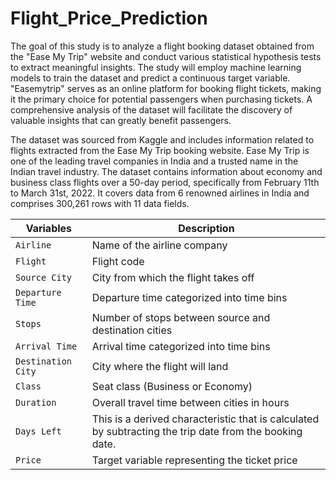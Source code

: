 # Flight_Price_Prediction
The goal of this study is to analyze a flight booking dataset obtained from the "Ease My Trip" website and conduct various statistical hypothesis tests to extract meaningful insights. The study will employ machine learning models to train the dataset and predict a continuous target variable. "Easemytrip" serves as an online platform for booking flight tickets, making it the primary choice for potential passengers when purchasing tickets. A comprehensive analysis of the dataset will facilitate the discovery of valuable insights that can greatly benefit passengers.

The dataset was sourced from Kaggle and includes information related to flights extracted from the Ease My Trip booking website. Ease My Trip is one of the leading travel companies in India and a trusted name in the Indian travel industry. The dataset contains information about economy and business class flights over a 50-day period, specifically from February 11th to March 31st, 2022. It covers data from 6 renowned airlines in India and comprises 300,261 rows with 11 data fields.

| Variables       | Description                                                         | 
|--------------------|---------------------------------------------------------------------|
| `Airline`           | Name of the airline company                                       |
| `Flight`              | Flight code                                                        | 
| `Source City`        | City from which the flight takes off                              | 
| `Departure Time`     | Departure time categorized into time bins                           | 
| `Stops`              | Number of stops between source and destination cities              | 
| `Arrival Time`       | Arrival time categorized into time bins                            |
| `Destination City`   | City where the flight will land                                   | 
| `Class`              | Seat class (Business or Economy)                                   |
| `Duration`           | Overall travel time between cities in hours                        |
| `Days Left`          | This is a derived characteristic that is calculated by subtracting the trip date from the booking date. |
| `Price`              | Target variable representing the ticket price                     | 




